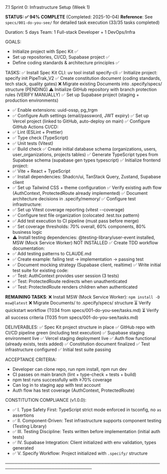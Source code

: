 7.1 Sprint 0: Infrastructure Setup (Week 1)

**STATUS: ✅ 94% COMPLETE** (Completed: 2025-10-04)
**Reference**: See `specs/001-do-you-see/` for detailed task execution (33/35 tasks completed)

Duration: 5 days
Team: 1 Full-stack Developer + 1 DevOps/Infra

GOALS:
- Initialize project with Spec Kit ✅
- Set up repositories, CI/CD, Supabase project ✅
- Define coding standards & architecture principles ✅

TASKS:
✅ Install Spec Kit CLI: uv tool install specify-cli
✅ Initialize project: specify init PipeTrak_V2
✅ Create constitution document (coding standards, tech stack, quality gates)
❌ Migrate existing Documents into .specify/specs/ structure (PENDING)
⚠️ Initialize GitHub repository with branch protection rules (VERIFY MANUALLY)
✅ Set up Supabase project (staging + production environments)
  - ✅ Enable extensions: uuid-ossp, pg_trgm
  - ✅ Configure Auth settings (email/password, JWT expiry)
✅ Set up Vercel project (linked to GitHub, auto-deploy on main)
✅ Configure GitHub Actions CI/CD:
  - ✅ Lint (ESLint + Prettier)
  - ✅ Type check (TypeScript)
  - ✅ Unit tests (Vitest)
  - ✅ Build check
✅ Create initial database schema (organizations, users, user_organizations, projects tables)
✅ Generate TypeScript types from Supabase schema (supabase gen types typescript)
✅ Initialize frontend project:
  - ✅ Vite + React + TypeScript
  - ✅ Install dependencies: Shadcn/ui, TanStack Query, Zustand, Supabase client
  - ✅ Set up Tailwind CSS + theme configuration
✅ Verify existing auth flow (AuthContext, ProtectedRoute already implemented)
✅ Document architecture decisions in .specify/memory/
✅ Configure test infrastructure:
  - ✅ Set up Vitest coverage reporting (vitest --coverage)
  - ✅ Configure test file organization (colocated .test.tsx pattern)
  - ✅ Add test execution to CI pipeline (must pass before merge)
  - ✅ Set coverage thresholds: 70% overall, 60% components, 80% business logic
  - ⚠️ Install testing dependencies: @testing-library/user-event installed, MSW (Mock Service Worker) NOT INSTALLED
✅ Create TDD workflow documentation:
  - ✅ Add testing patterns to CLAUDE.md
  - ✅ Create example: failing test → implementation → passing test
  - ✅ Document mocking strategy (Supabase client, realtime)
✅ Write initial test suite for existing code:
  - ✅ Test: AuthContext provides user session (3 tests)
  - ✅ Test: ProtectedRoute redirects when unauthenticated
  - ✅ Test: ProtectedRoute renders children when authenticated

**REMAINING TASKS**:
❌ Install MSW (Mock Service Worker): `npm install -D msw@latest`
❌ Migrate Documents/ to .specify/specs/ structure
⏳ Verify quickstart workflow (T034 from specs/001-do-you-see/tasks.md)
⏳ Verify all success criteria (T035 from specs/001-do-you-see/tasks.md)

DELIVERABLES:
✅ Spec Kit project structure in place
✅ GitHub repo with CI/CD pipeline green (including test execution)
✅ Supabase staging environment live
✅ Vercel staging deployment live
✅ Auth flow functional (already exists, tests added)
✅ Constitution document finalized
✅ Test infrastructure configured
✅ Initial test suite passing

ACCEPTANCE CRITERIA:
- Developer can clone repo, run npm install, npm run dev
- CI passes on main branch (lint + type-check + tests + build)
- npm test runs successfully with ≥70% coverage
- Can log in to staging app with test account
- Auth flow has test coverage (AuthContext, ProtectedRoute)

CONSTITUTION COMPLIANCE (v1.0.0):
- ✅ I. Type Safety First: TypeScript strict mode enforced in tsconfig, no `as` assertions
- ✅ II. Component-Driven: Test infrastructure supports component testing (Testing Library)
- ✅ III. Testing Discipline: Tests written before implementation (initial auth tests)
- ✅ IV. Supabase Integration: Client initialized with env validation, types generated
- ✅ V. Specify Workflow: Project initialized with `.specify/` structure

──────────────────────────────────────────────────────────────────────────────
